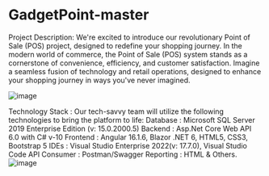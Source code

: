 # GadgetPoint-master
Project Description:
We're excited to introduce our revolutionary Point of Sale (POS) project, designed to redefine your shopping journey. In the modern world of commerce, the Point of Sale (POS) system stands as a cornerstone of convenience, efficiency, and customer satisfaction. Imagine a seamless fusion of technology and retail operations, designed to enhance your shopping journey in ways you've never imagined.

![image](https://github.com/abdullahtareque/GadgetPoint_Api/assets/135357141/81df97af-e26d-48cd-b19c-6821038c46a3)

Technology Stack :
Our tech-savvy team will utilize the following technologies to bring the platform to life:
Database 		: Microsoft SQL Server 2019 Enterprise Edition (v: 15.0.2000.5)
Backend		: Asp.Net Core Web API 6.0 with C# v-10
Frontend 		: Angular 16.1.6, Blazor .NET 6, HTML5, CSS3, Bootstrap 5
IDEs			: Visual Studio Enterprise 2022(v: 17.7.0), Visual Studio Code
API Consumer 		: Postman/Swagger
Reporting		: HTML & Others.![image](https://github.com/abdullahtareque/GadgetPoint_Api/assets/135357141/2cc3b247-3ebc-4111-83a1-9c1fb3b4a275)
